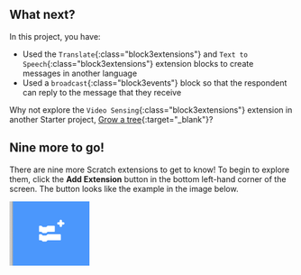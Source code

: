 ## What next?

In this project, you have:
+ Used the `Translate`{:class="block3extensions"} and `Text to Speech`{:class="block3extensions"} extension blocks to create messages in another language
+ Used a `broadcast`{:class="block3events"} block so that the respondent can reply to the message that they receive

Why not explore the `Video Sensing`{:class="block3extensions"} extension in another Starter project, [Grow a tree](https://projects.raspberrypi.org/en/projects/grow-a-tree){:target="_blank"}?

## Nine more to go!

There are nine more Scratch extensions to get to know! To begin to explore them, click the **Add Extension** button in the bottom left-hand corner of the screen. The button looks like the example in the image below.

![Extension Blocks tab](images/extension-blocks.png)
